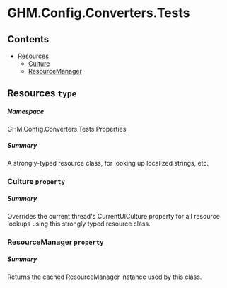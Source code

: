 <a name='assembly'></a>
# GHM.Config.Converters.Tests

## Contents

- [Resources](#T-GHM.Config.Converters.Tests-Properties-Resources 'GHM.Config.Converters.Tests.Properties.Resources')
  - [Culture](#P-GHM.Config.Converters.Tests-Properties-Resources-Culture 'GHM.Config.Converters.Tests.Properties.Resources.Culture')
  - [ResourceManager](#P-GHM.Config.Converters.Tests-Properties-Resources-ResourceManager 'GHM.Config.Converters.Tests.Properties.Resources.ResourceManager')

<a name='T-GHM.Config.Converters.Tests-Properties-Resources'></a>
## Resources `type`

##### Namespace

GHM.Config.Converters.Tests.Properties

##### Summary

A strongly-typed resource class, for looking up localized strings, etc.

<a name='P-GHM.Config.Converters.Tests-Properties-Resources-Culture'></a>
### Culture `property`

##### Summary

Overrides the current thread's CurrentUICulture property for all
  resource lookups using this strongly typed resource class.

<a name='P-GHM.Config.Converters.Tests-Properties-Resources-ResourceManager'></a>
### ResourceManager `property`

##### Summary

Returns the cached ResourceManager instance used by this class.
